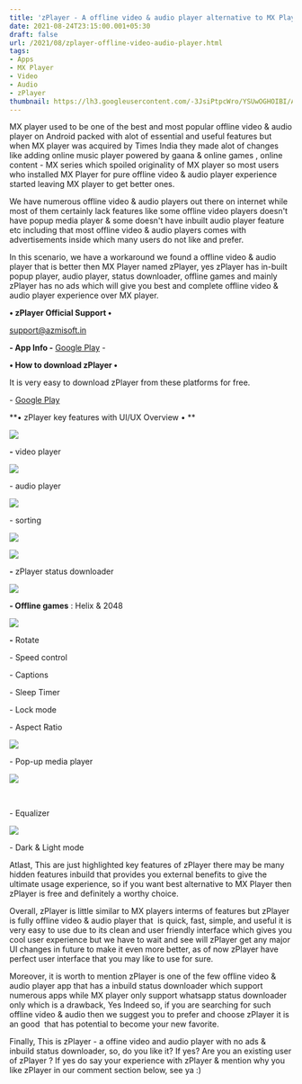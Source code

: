 ```yaml
---
title: 'zPlayer - A offline video & audio player alternative to MX Player!'
date: 2021-08-24T23:15:00.001+05:30
draft: false
url: /2021/08/zplayer-offline-video-audio-player.html
tags: 
- Apps
- MX Player
- Video
- Audio
- zPlayer
thumbnail: https://lh3.googleusercontent.com/-3JsiPtpcWro/YSUwOGHOIBI/AAAAAAAAGdc/aUjGixgx9rEOA36aQCR_zxyY-6HgXu-lACLcBGAsYHQ/s1600/1629827125037795-0.png
---
```


  

MX player used to be one of the best and most popular offline video & audio player on Android packed with alot of essential and useful features but when MX player was acquired by Times India they made alot of changes like adding online music player powered by gaana & online games , online content - MX series which spoiled originality of MX player so most users who installed MX Player for pure offline video & audio player experience started leaving MX player to get better ones.

  

We have numerous offline video & audio players out there on internet while most of them certainly lack features like some offline video players doesn't have popup media player & some doesn't have inbuilt audio player feature etc including that most offline video & audio players comes with advertisements inside which many users do not like and prefer.

  

In this scenario, we have a workaround we found a offline video & audio player that is better then MX Player named zPlayer, yes zPlayer has in-built popup player, audio player, status downloader, offline games and mainly zPlayer has no ads which will give you best and complete offline video & audio player experience over MX player.

**• zPlayer Official Support •**

[support@azmisoft.in](mailto:support@azmisoft.in)

**\- App Info -** [Google Play](https://play.google.com/store/apps/details?id=com.azmisoft.zplayer) -

**• How to download zPlayer •**

It is very easy to download zPlayer from these platforms for free.

  

\- [Google Play](https://play.google.com/store/apps/details?id=com.azmisoft.zplayer)

  

**• zPlayer key features with UI/UX Overview • **

 **![](https://lh3.googleusercontent.com/-Y25UM2WC_CE/YSUwM_0Z4wI/AAAAAAAAGdY/vnNqH-Zo7LkPGg9WUD_TjUjaD-6KcMtCQCLcBGAsYHQ/s1600/1629827119894243-1.png)** 

**\-** video player

  

 ![](https://lh3.googleusercontent.com/-t96OY4x9HCI/YSUwLtu9L8I/AAAAAAAAGdU/gZ1R3qQCUiY2fUt8YXSbrIJRBrH0AWpuwCLcBGAsYHQ/s1600/1629827112225035-2.png) 

  

\- audio player

  

 ![](https://lh3.googleusercontent.com/-TH5VDOlX0S0/YSUwJrIotpI/AAAAAAAAGdQ/05HWej0gWdQsk9mIsDU_MZK7uyOcq73pgCLcBGAsYHQ/s1600/1629827102396698-3.png) 

  

\- sorting

  

 ![](https://lh3.googleusercontent.com/-Zf6dT0MyFgY/YSUwHWIkhPI/AAAAAAAAGdM/Pbx8F-wdX5E6aN26txHSdUbNYFnOaiIcQCLcBGAsYHQ/s1600/1629827093732547-4.png) 

  

 **![](https://lh3.googleusercontent.com/-k55uHcL5mEg/YSUwFCRqarI/AAAAAAAAGdI/Q26TpO4x_NYVruVnI5XyRReyG36-B4y_ACLcBGAsYHQ/s1600/1629827088758350-5.png)** 

**\-** zPlayer status downloader 

  

 ![](https://lh3.googleusercontent.com/-pNdCBf1Ml2s/YSUwD3FTNHI/AAAAAAAAGdE/UZx_USw1he4yYxcKWVSy1qN6pwRWjyVHgCLcBGAsYHQ/s1600/1629827083444408-6.png) 

  

**\- Offline games** : Helix & 2048

  

 ![](https://lh3.googleusercontent.com/-Afo-Crdj2vg/YSUwCt2w8kI/AAAAAAAAGdA/f8C8EF-m8dkK6OEzFrBKMqpoulcllTXfgCLcBGAsYHQ/s1600/1629827078605168-7.png) 

  

**\-** Rotate

\- Speed control

\- Captions

\- Sleep Timer

\- Lock mode

\- Aspect Ratio

  

 ![](https://lh3.googleusercontent.com/-W1R-K0vLwi0/YSUwBZtwu7I/AAAAAAAAGc8/G9WHVXCL1TclGZg7IML0xD2bYxjIIxf8ACLcBGAsYHQ/s1600/1629827072985551-8.png) 

  

\- Pop-up media player

  

 ![](https://lh3.googleusercontent.com/-o1Fqs36eay0/YSUv_4d1VWI/AAAAAAAAGc4/G3GDVNbl_Hkdn5IZf90GpZvjyk35rVA7QCLcBGAsYHQ/s1600/1629827065623250-9.png) 

 

\- Equalizer

  

 ![](https://lh3.googleusercontent.com/-a_bbK2yM_f4/YSU0qOhKTdI/AAAAAAAAGd0/kIxDe50tqzYotGh9sLs3QluVnloZZA0AQCLcBGAsYHQ/s1600/1629828258832500-0.png) 

  

\- Dark & Light mode

  

Atlast, This are just highlighted key features of zPlayer there may be many hidden features inbuild that provides you external benefits to give the ultimate usage experience, so if you want best alternative to MX Player then zPlayer is free and definitely a worthy choice.

  

Overall, zPlayer is little similar to MX players interms of features but zPlayer is fully offline video & audio player that  is quick, fast, simple, and useful it is very easy to use due to its clean and user friendly interface which gives you cool user experience but we have to wait and see will zPlayer get any major UI changes in future to make it even more better, as of now zPlayer have perfect user interface that you may like to use for sure.  

  

Moreover, it is worth to mention zPlayer is one of the few offline video & audio player app that has a inbuild status downloader which support numerous apps while MX player only support whatsapp status downloader only which is a drawback, Yes Indeed so, if you are searching for such offline video & audio then we suggest you to prefer and choose zPlayer it is an good  that has potential to become your new favorite.

  

Finally, This is zPlayer - a offine video and audio player with no ads & inbuild status downloader, so, do you like it? If yes? Are you an existing user of zPlayer ? If yes do say your experience with zPlayer & mention why you like zPlayer in our comment section below, see ya :)
